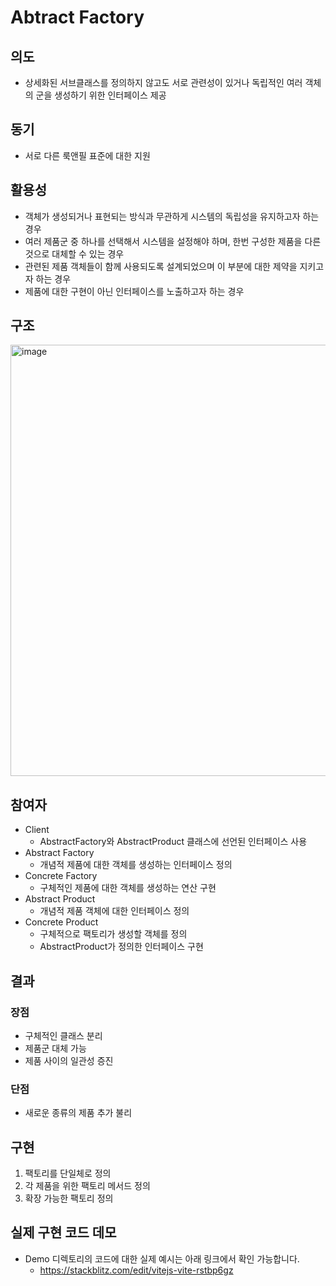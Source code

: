# Abtract Factory

## 의도

- 상세화된 서브클래스를 정의하지 않고도 서로 관련성이 있거나 독립적인 여러 객체의 군을 생성하기 위한 인터페이스 제공

## 동기

- 서로 다른 룩앤필 표준에 대한 지원

## 활용성

- 객체가 생성되거나 표현되는 방식과 무관하게 시스템의 독립성을 유지하고자 하는 경우
- 여러 제품군 중 하나를 선택해서 시스템을 설정해야 하며, 한번 구성한 제품을 다른 것으로 대체할 수 있는 경우
- 관련된 제품 객체들이 함께 사용되도록 설계되었으며 이 부분에 대한 제약을 지키고자 하는 경우
- 제품에 대한 구현이 아닌 인터페이스를 노출하고자 하는 경우

## 구조

<img width="690" alt="image" src="https://github.com/user-attachments/assets/586a226c-7b5a-4b4a-afa6-f2790cd6076d" />

## 참여자

- Client
  - AbstractFactory와 AbstractProduct 클래스에 선언된 인터페이스 사용
- Abstract Factory
  - 개념적 제품에 대한 객체를 생성하는 인터페이스 정의
- Concrete Factory
  - 구체적인 제품에 대한 객체를 생성하는 연산 구현
- Abstract Product
  - 개념적 제품 객체에 대한 인터페이스 정의
- Concrete Product
  - 구체적으로 팩토리가 생성할 객체를 정의
  - AbstractProduct가 정의한 인터페이스 구현

## 결과

### 장점

- 구체적인 클래스 분리
- 제품군 대체 가능
- 제품 사이의 일관성 증진

### 단점

- 새로운 종류의 제품 추가 불리

## 구현

1. 팩토리를 단일체로 정의
2. 각 제품을 위한 팩토리 메서드 정의
3. 확장 가능한 팩토리 정의

## 실제 구현 코드 데모

- Demo 디렉토리의 코드에 대한 실제 예시는 아래 링크에서 확인 가능합니다.
  - https://stackblitz.com/edit/vitejs-vite-rstbp6gz
